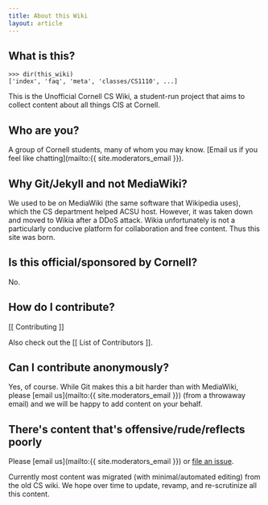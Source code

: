 ```yaml
---
title: About this Wiki
layout: article
---
```


## What is this?

    >>> dir(this_wiki)
    ['index', 'faq', 'meta', 'classes/CS1110', ...]

This is the Unofficial Cornell CS Wiki, a student-run project that aims to collect content about all things CIS at Cornell.

## Who are you?

A group of Cornell students, many of whom you may know. [Email us if you feel like chatting](mailto:{{ site.moderators_email }}).

## Why Git/Jekyll and not MediaWiki?

We used to be on MediaWiki (the same software that Wikipedia uses), which the CS department helped ACSU host. However, it was taken down and moved to Wikia after a DDoS attack. Wikia unfortunately is not a particularly conducive platform for collaboration and free content. Thus this site was born.

## Is this official/sponsored by Cornell?

No.

## How do I contribute?

[[ Contributing ]]

Also check out the [[ List of Contributors ]].

## Can I contribute anonymously?

Yes, of course. While Git makes this a bit harder than with MediaWiki, please [email us](mailto:{{ site.moderators_email }}) (from a throwaway email) and we will be happy to add content on your behalf.

## There's content that's offensive/rude/reflects poorly

Please [email us](mailto:{{ site.moderators_email }}) or [file an issue](https://github.com/CornellCSWiki/testwiki/issues).

Currently most content was migrated (with minimal/automated editing) from the old CS wiki. We hope over time to update, revamp, and re-scrutinize all this content.
